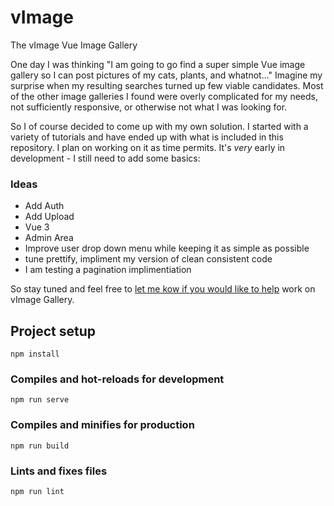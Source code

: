 # vImage
The vImage Vue Image Gallery

One day I was thinking "I am going to go find a super simple Vue image gallery so I can post pictures of my cats, plants, and whatnot..."  Imagine my surprise when my resulting searches turned up few viable candidates.  Most of the other image galleries I found were overly complicated for my needs, not sufficiently responsive, or otherwise not what I was looking for.

So I of course decided to come up with my own solution.  I started with a variety of tutorials and have ended up with what is included in this repository.  I plan on working on it as time permits. It's *very* early in development - I still need to add some basics:

### Ideas

- Add Auth
- Add Upload
- Vue 3
- Admin Area
- Improve user drop down menu while keeping it as simple as possible
- tune prettify, impliment my version of clean consistent code
- I am testing a pagination implimentiation 

So stay tuned and feel free to [let me kow if you would like to help](https://twitter.com/aiggdev) work on vImage Gallery.

## Project setup
```
npm install
```

### Compiles and hot-reloads for development
```
npm run serve
```

### Compiles and minifies for production
```
npm run build
```

### Lints and fixes files
```
npm run lint
```
